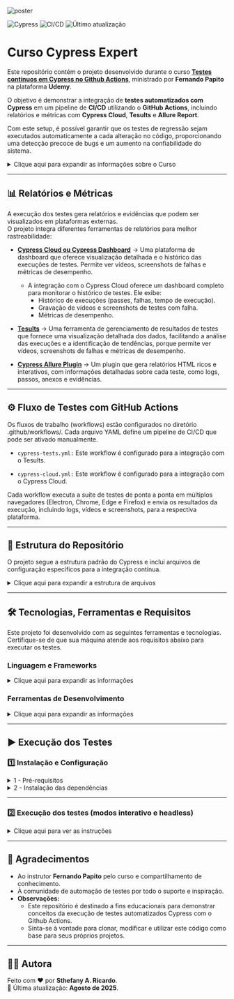 ![poster](./.github/poster.png)

![Cypress](https://img.shields.io/badge/Cypress-Testing-04C38E?logo=cypress) ![CI/CD](https://img.shields.io/github/actions/workflow/status/sthefanyricardo/cypress-actions/cypress-tests.yml?label=CI/CD&logo=github) ![Último atualização](https://img.shields.io/github/last-commit/sthefanyricardo/cypress-actions?label=Último%20commit&style=flat&logo=git)

# Curso Cypress Expert

Este repositório contém o projeto desenvolvido durante o curso [**Testes contínuos em Cypress no Github Actions**](https://www.udemy.com/course/testes-continuos-em-cypress-no-github-actions/), ministrado por **Fernando Papito** na plataforma **Udemy**.

O objetivo é demonstrar a integração de **testes automatizados com Cypress** em um pipeline de **CI/CD** utilizando o **GitHub Actions**, incluindo relatórios e métricas com **Cypress Cloud**, **Tesults** e **Allure Report**.

Com este setup, é possível garantir que os testes de regressão sejam executados automaticamente a cada alteração no código, proporcionando uma detecção precoce de bugs e um aumento na confiabilidade do sistema.

<details>
  <summary>Clique aqui para expandir as informações sobre o Curso</summary>

  ### 🎯 Objetivo

  O principal objetivo deste projeto é construir um fluxo de trabalho (workflow) de testes contínuos que:

  - 🔄 Automatize a execução dos testes de regressão do Cypress.
  - ⚙️ Utilize o GitHub Actions para orquestrar o pipeline de testes.
  - 📊 Gere relatórios, screenshots e métricas para evidenciar a execução dos testes:
    - ☁️ Integre-se ao Cypress Cloud (antigo Cypress Dashboard) para uma visualização detalhada do histórico de testes.
    - ☁️ Integre-se ao Tesults para uma visualização detalhada do histórico de testes.
    - ☁️ Integre-se ao Allure Report para uma visualização detalhada do histórico de testes.
  
  --- 

  ### 📑 Conteúdo do Curso

  Durante o curso, foram aplicados os seguintes conceitos:

  - Construção de Pipelines e Workflows de CI/CD: Criação de arquivos .yml para automatizar a execução dos testes no GitHub Actions.
  - Testes Contínuos com Cypress: Configuração e execução dos testes de regressão de forma automática, garantindo a detecção precoce de bugs.
  - Geração de Relatórios e Métricas: Configuração de integrações para gerar evidências de execução (vídeos, screenshots) e dashboards com relatórios detalhados.

</details>

---

## 📊 Relatórios e Métricas

A execução dos testes gera relatórios e evidências que podem ser visualizados em plataformas externas.  
O projeto integra diferentes ferramentas de relatórios para melhor rastreabilidade:

- [**Cypress Cloud ou Cypress Dashboard**](https://cloud.cypress.io/) → Uma plataforma de dashboard que oferece visualização detalhada e o histórico das execuções de testes. Permite ver vídeos, screenshots de falhas e métricas de desempenho.
  - A integração com o Cypress Cloud oferece um dashboard completo para monitorar o histórico de testes. Ele exibe:
    - Histórico de execuções (passes, falhas, tempo de execução).
    - Gravação de vídeos e screenshots de testes com falha.
    - Métricas de desempenho.

- [**Tesults**](https://www.tesults.com/) → Uma ferramenta de gerenciamento de resultados de testes que fornece uma visualização detalhada dos dados, facilitando a análise das execuções e a identificação de tendências, porque permite ver vídeos, screenshots de falhas e métricas de desempenho.

- [**Cypress Allure Plugin**](https://github.com/Shelex/cypress-allure-plugin) → Um plugin que gera relatórios HTML ricos e interativos, com informações detalhadas sobre cada teste, como logs, passos, anexos e evidências.

---

## ⚙️ Fluxo de Testes com GitHub Actions

Os fluxos de trabalho (workflows) estão configurados no diretório .github/workflows/. Cada arquivo YAML define um pipeline de CI/CD que pode ser ativado manualmente.

- ```cypress-tests.yml:``` Este workflow é configurado para a integração com o Tesults.

- ```cypress-cloud.yml:``` Este workflow é configurado para a integração com o Cypress Cloud.

Cada workflow executa a suíte de testes de ponta a ponta em múltiplos navegadores (Electron, Chrome, Edge e Firefox) e envia os resultados da execução, incluindo logs, vídeos e screenshots, para a respectiva plataforma.

---

## 📁 Estrutura do Repositório

O projeto segue a estrutura padrão do Cypress e inclui arquivos de configuração específicos para a integração contínua.

<details>
  <summary>Clique aqui para expandir a estrutura de arquivos</summary>

  ```text
  📦 cypress-actions/
  ┣ 📂 .github/
  ┃ └── workflows/
  ┃     ┣ 📜 cypress-cloud.yml     # Workflow para execução de testes no Cypress Cloud
  ┃     ┗ 📜 cypress-tests.yml     # Workflow para execução básica de testes
  ┣ 📂 cypress/
  ┃ ┣ 📂 e2e/
  ┃ ┃ ┗ 📜 login.cy.js           # Exemplo de um caso de teste e2e
  ┃ ┗ 📂 support/
  ┃     ┣ 📜 commands.js           # Comandos customizados do Cypress
  ┃     ┗ 📜 e2e.js                # Arquivo de suporte
  ┣ 📜 .gitignore                    # Arquivos e pastas a serem ignorados pelo Git
  ┣ 📜 cypress.config.js             # Arquivo de configuração global do Cypress
  ┣ 📜 package-lock.json             # Controle de versões exatas das dependências
  ┣ 📜 package.json                  # Lista as dependências e scripts do projeto
  ┣ 📜 README.md                     # Documentação principal do repositório
  ┣ 📜 runner-chrome.js              # Script para execução com Chrome
  ┣ 📜 runner-edge.js                # Script para execução com Edge
  ┣ 📜 runner-electron.js            # Script para execução com Electron
  ┣ 📜 runner-firefox.js             # Script para execução com Firefox
  ┣ 📜 runner.js                     # Script principal de execução
  ┗ 📜 yarn.lock                     # Controle de versões exatas das dependências
  ```

</details>

---

## 🛠️ Tecnologias, Ferramentas e Requisitos

Este projeto foi desenvolvido com as seguintes ferramentas e tecnologias. Certifique-se de que sua máquina atende aos requisitos abaixo para executar os testes.

### Linguagem e Frameworks

<details>
  <summary>Clique aqui para expandir as informações</summary>

  - [**JavaScript**](https://developer.mozilla.org/pt-BR/docs/Web/JavaScript) → Linguagem utilizada para implementação dos testes.  
  - [**Cypress**](https://www.cypress.io/) → Framework de automação de testes end-to-end para aplicações web.  
  - [**Node.js**](https://nodejs.org/en/download) + **npm**/**Yarn** → Ambiente de execução e gerenciamento de dependências.  
  - [**Java**](https://www.java.com/en/) → Necessário para geração de relatórios com o [cypress-allure-plugin](https://github.com/Shelex/cypress-allure-plugin).  

</details>

### Ferramentas de Desenvolvimento

<details>
  <summary>Clique aqui para expandir as informações</summary>

  - [**Visual Studio Code**](https://code.visualstudio.com/download) → IDE utilizada para desenvolvimento e manutenção dos testes.  
  - [**Git**](https://git-scm.com/downloads) → Controle de versão.  
  - [**GitHub**](https://github.com) → Repositório remoto para versionamento e compartilhamento do código.  

</details>

---

## ▶️ Execução dos Testes

### 1️⃣ Instalação e Configuração

<details>
  <summary>1 - Pré-requisitos</summary>

  Antes de executar os testes, certifique-se de que possui os seguintes itens instalados na sua máquina:

  1. **Ferramentas de linha de comando (CLI)**
  As ferramentas de terminal, também conhecidas como linha de comando (command-line interface ou CLI), é necessária para fazer as instalações, configurar o ambiente e executar os testes.
      - [Windows Terminal](https://apps.microsoft.com/detail/9n0dx20hk701?hl=pt-BR&gl=BR) e Prompt de Comando: São as ferramentas padrão no Windows.
        - **Tutoriais de instalação:**
          - [Terminal do WINDOWS - APRENDA COMO USAR!](https://www.youtube.com/watch?v=3VlV3EoOi_A)
          - [Comandos do Prompt do Windows Que Você Deveria Saber](https://www.youtube.com/watch?v=66ta9rPcRZs&t=34s)
      - [Git Bash](https://git-scm.com/downloads): É um emulador de terminal que vem com o Git, muito popular no Windows.
        - **Tutoriais de instalação:**
          - [Instalando Git e GitHub no PC - @Curso em Vídeo HTML5 e CSS3](https://www.youtube.com/watch?v=NgWExh3bswg)
          - [Git e Github Tutorial completo - Introdução prática para iniciantes](https://www.youtube.com/watch?v=_hZf1teRFNg&t=293s)
      - [CMDER](https://cmder.app/): É uma ferramenta de terceiros que oferece uma experiência de terminal mais completa e amigável.
        - **Tutoriais de instalação:**
          - [Instalando um terminal no windows - [Cmder]](https://www.youtube.com/watch?v=2pNZgvzrZdU)
          - [#FADEV - 03 Instalando e conhecendo o Cmder](https://www.youtube.com/watch?v=tg7dQi6BLEw)

  2. **Node.js:**
      - Versão neste projeto: 22.14.0 LTS
      - [Faça o download do Node.js](https://nodejs.org/en/download)
      - Gerenciadores de pacotes:
          - npm versão 11.5.2.
          - yarn versão 4.6.0 (via **Corepack**).
              - Habilitar com o comando abaixo, após instalar o Node.js:
              ``` bash
              corepack enable
              ```
      - **Tutoriais de instalação:**
        - [Como instalar o NodeJS no WINDOWS](https://www.youtube.com/watch?v=_sEwOXCKw4c)
        - [O que é o Corepack e como você pode usá-lo?](https://blog.lsantos.dev/corepack/)


  3. **Java:**
      - Versão neste projeto: openjdk 21.0.8 LTS
      - [Faça o download do Java JDK Zulu](https://www.azul.com/downloads/?os=windows&package=jdk#zulu)
      - **Tutoriais de instalação:**
        - [Instalar Java JDK 21 no Windows - OpenJDK Zulu (YouTube)](https://www.youtube.com/watch?v=wZLtazPZiDE)
        - [Documentação de instalação do site da Azul](https://docs.azul.com/core/install/windows)
      > ℹ️ **Observação:** É necessário para a geração de relatórios com o **Cypress Allure Plugin**.

  4. **Git**
      - [Faça o download do Git](https://git-scm.com/downloads)
      - **Tutoriais de instalação:** 
        - [Instalando Git e GitHub no PC - @Curso em Vídeo HTML5 e CSS3](https://www.youtube.com/watch?v=NgWExh3bswg)
        - [Git e Github Tutorial completo - Introdução prática para iniciantes](https://www.youtube.com/watch?v=_hZf1teRFNg&t=293s)

  5. **Editor de Código (IDE)**
      - [Visual Studio Code](https://code.visualstudio.com/download) ou outra IDE compatível com Cypress.
      - **Tutoriais de instalação:**
        - [Instalação do VS Code para Programação em HTML e CSS (Visual Studio Code)](https://www.youtube.com/watch?v=WyXcfCPlIlk)
        - [Instalando todas as ferramentas - @Curso em Vídeo HTML5 e CSS3](https://www.youtube.com/watch?v=UForX7ehChM)

  > ℹ️ **Observação:** O instrutor do curso indicou o uso de versões específicas. No entanto, este projeto foi testado com as versões mais recentes (Node.js, Cypress, Java e Yarn) e funcionou corretamente.

</details>

<details>
  <summary>2 - Instalação das dependências</summary>

  Com os pré-requisitos instalados, siga estes passos para instalar as dependências do projeto:

  1. **Abra a sua ferramenta de linha de comando (CLI) e siga os passos a seguir:**

  - **Clonar o repositório via "HTTPS":**
  ```bash
    git clone https://github.com/sthefanyricardo/cypress-actions.git
  ```

  - **Acessar a pasta do projeto:**
  ```bash
    cd cypress-actions
  ```

  - **Instalar as dependências:**
  ```bash
    yarn install
  ```
    
  > ℹ️ **Observação:** O instrutor do curso indicou o uso de versões específicas. No entanto, este projeto foi testado com as versões mais recentes (Node.js e Cypress) e funcionou corretamente.

</details>

---

### 2️⃣ Execução dos testes (modos interativo e headless)

<details>
  <summary>Clique aqui para ver as instruções</summary>

  Abra o terminal na pasta principal do projeto:
  ```bash
  cd .../cypress-actions
  ```

  1. **Modo Interativo (GUI)**
  - Execute o comando para abrir a interface gráfica do Cypress:
    ```bash
    yarn cypress open
    ```
  - Na interface do Cypress:
    1. Clique em Continue
    2. Em Welcome to Cypress!, selecione E2E Testing
    3. Escolha o navegador (o padrão é Electron)
    4. Clique em Start E2E Testing in {navegador escolhido}
    5. Acesse: cypress-actions > Specs > E2E specs > cypress/e2e
      - Clique em home para executar a suíte de testes home
      - Clique em tasks para executar a suíte de testes tasks
  > ℹ️ Qualquer edição e salvamento no arquivos executa automaticamente a suíte selecionada na interface gráfica do Cypress.

  2. **Modo Headless (CLI)**
  - Executar todos os testes:
  ``` bash
  yarn cypress run
  ```
  > ℹ️ Executa todos os testes da pasta cypress/e2e em modo headless.

  - Executar testes em navegador específico:
  ``` bash
  yarn cypress run --browser chrome
  ```
  > ℹ️ Os resultados são exibidos diretamente no terminal.

  - Gerar vídeos da execução:
  No arquivo cypress.config.js, adicione a opção:
  ``` javascript
    module.exports = {
      e2e: {
        video: true
      },
    };
  ```

  > ℹ️ Após isso, os [vídeos serão gravados automaticamente ](https://docs.cypress.io/app/guides/screenshots-and-videos) na pasta padrão do Cypress, nas execuções em modo headless.


  3. **Modo Headless com Relatório Allure Report**
  - Execute os testes gerando o relatório com o [Cypress Allure Plugin](https://github.com/Shelex/cypress-allure-plugin):
  ```bash
  yarn cypress run --env allure=true
  ```

</details>

---

## 📌 Agradecimentos

- Ao instrutor **Fernando Papito** pelo curso e compartilhamento de conhecimento.
- À comunidade de automação de testes por todo o suporte e inspiração.
- **Observações:**  
  - Este repositório é destinado a fins educacionais para demonstrar conceitos da execução de testes automatizados Cypress com o Github Actions.  
  - Sinta-se à vontade para clonar, modificar e utilizar este código como base para seus próprios projetos.  

---

## 🙋‍♀️ Autora
Feito com ❤️ por **Sthefany A. Ricardo**.  
📅 Última atualização: **Agosto de 2025**.